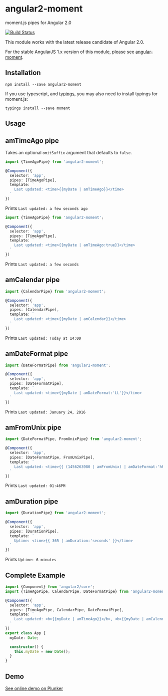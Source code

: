 # angular2-moment

moment.js pipes for Angular 2.0

[![Build Status](https://travis-ci.org/urish/angular2-moment.png?branch=master)](https://travis-ci.org/urish/angular2-moment)

This module works with the latest release candidate of Angular 2.0.

For the stable AngularJS 1.x version of this module, please see [angular-moment](https://github.com/urish/angular-moment).

Installation
------------

`npm install --save angular2-moment`

If you use typescript, and [typings](https://github.com/typings/typings), you may also need to install typings for moment.js:

`typings install --save moment`

Usage
-----

## amTimeAgo pipe
Takes an optional `omitSuffix` argument that defaults to `false`.

``` typescript
import {TimeAgoPipe} from 'angular2-moment';

@Component({
  selector: 'app',
  pipes: [TimeAgoPipe],
  template: `
    Last updated: <time>{{myDate | amTimeAgo}}</time>
  `
})
```

Prints `Last updated: a few seconds ago`

``` typescript
import {TimeAgoPipe} from 'angular2-moment';

@Component({
  selector: 'app',
  pipes: [TimeAgoPipe],
  template: `
    Last updated: <time>{{myDate | amTimeAgo:true}}</time>
  `
})
```

Prints `Last updated: a few seconds`

## amCalendar pipe

``` typescript
import {CalendarPipe} from 'angular2-moment';

@Component({
  selector: 'app',
  pipes: [CalendarPipe],
  template: `
    Last updated: <time>{{myDate | amCalendar}}</time>
  `
})
```

Prints `Last updated: Today at 14:00`

## amDateFormat pipe

``` typescript
import {DateFormatPipe} from 'angular2-moment';

@Component({
  selector: 'app',
  pipes: [DateFormatPipe],
  template: `
    Last updated: <time>{{myDate | amDateFormat:'LL'}}</time>
  `
})
```

Prints `Last updated: January 24, 2016`

## amFromUnix pipe

``` typescript
import {DateFormatPipe, FromUnixPipe} from 'angular2-moment';

@Component({
  selector: 'app',
  pipes: [DateFormatPipe, FromUnixPipe],
  template: `
    Last updated: <time>{{ (1456263980 | amFromUnix) | amDateFormat:'hh:mmA'}}</time>
  `
})
```

Prints `Last updated: 01:46PM`

## amDuration pipe

``` typescript
import {DurationPipe} from 'angular2-moment';

@Component({
  selector: 'app',
  pipes: [DurationPipe],
  template: `
    Uptime: <time>{{ 365 | amDuration:'seconds' }}</time>
  `
})
```

Prints `Uptime: 6 minutes`

Complete Example
----------------

``` typescript
import {Component} from 'angular2/core';
import {TimeAgoPipe, CalendarPipe, DateFormatPipe} from 'angular2-moment';

@Component({
  selector: 'app',
  pipes: [TimeAgoPipe, CalendarPipe, DateFormatPipe],
  template: `
    Last updated: <b>{{myDate | amTimeAgo}}</b>, <b>{{myDate | amCalendar}}</b>, <b>{{myDate | amDateFormat:'LL'}}</b>
  `
})
export class App {
  myDate: Date;

  constructor() {
    this.myDate = new Date();
  }
}
```

Demo
----

[See online demo on Plunker](http://plnkr.co/edit/ziBJ0mftSjnz0SrYPwbo?p=preview)
